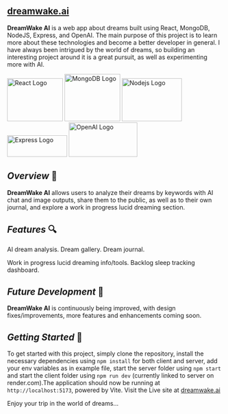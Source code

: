 ## [dreamwake.ai](https://dreamwake.ai)

**DreamWake AI** is a web app about dreams built using React, MongoDB, NodeJS, Express, and OpenAI. The main purpose of this project is to learn more about these technologies and become a better developer in general. I have always been intrigued by the world of dreams, so building an interesting project around it is a great pursuit, as well as experimenting more with AI.

<img  src="https://upload.wikimedia.org/wikipedia/commons/thumb/a/a7/React-icon.svg/1200px-React-icon.svg.png"  alt="React Logo"  width="130"  height="100">
<img src="https://img.icons8.com/color/452/mongodb.png" alt="MongoDB Logo" width="130" height="110">
<img src="https://upload.wikimedia.org/wikipedia/commons/d/d9/Node.js_logo.svg" alt="Nodejs Logo" width="140" height="100">
<img src="https://upload.wikimedia.org/wikipedia/commons/6/64/Expressjs.png" alt="Express Logo" width="140" height="50">
<img src="https://upload.wikimedia.org/wikipedia/commons/4/4d/OpenAI_Logo.svg" alt="OpenAI Logo" width="160" height="80">


## *Overview* 💭
**DreamWake AI** allows users to analyze their dreams by keywords with AI chat and image outputs, share them to the public, as well as to their own journal, and explore a work in progress lucid dreaming section.


## *Features* 🔍
AI dream analysis.
Dream gallery.
Dream journal.

Work in progress lucid dreaming info/tools.
Backlog sleep tracking dashboard.


## *Future Development* 🚧
**DreamWake AI** is continuously being improved, with design fixes/improvements, more features and enhancements coming soon.


## *Getting Started* 🚀
To get started with this project, simply clone the repository, install the necessary dependencies using `npm install` for both client and server, add your env variables as in example file, start the server folder using `npm start` and start the client folder using `npm run dev` (currently linked to server on render.com).The application should now be running at `http://localhost:5173`, powered by Vite.
Visit the Live site at [dreamwake.ai](https://dreamwake.ai)


Enjoy your trip in the world of dreams...
